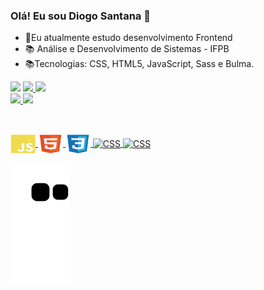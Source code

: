 ### Olá! Eu sou Diogo Santana 👋
<ul>
<li>🌱Eu atualmente estudo desenvolvimento Frontend
<li>📚 Análise e Desenvolvimento de Sistemas - IFPB   
<li>📚Tecnologias: CSS, HTML5, JavaScript, Sass e Bulma.
</ul>
<div>
   <a href="https://mail.google.com/mail/u/0/" target="_blank"><img src=https://img.shields.io/badge/Gmail-D14836?style=for-the-badge&logo=gmail&logoColor=white></a>  
   <a href="https://www.instagram.com/diogosantanaf2/" target="_blank"><img src=https://img.shields.io/badge/Instagram-E4405F?style=for-the-badge&logo=instagram&logoColor=white>
  </a> 
  <a href="https://www.linkedin.com/in/diogo-santana-freitas-78852321b" target="_blank"><img src=https://img.shields.io/badge/LinkedIn-0077B5?style=for-the-badge&logo=linkedin&logoColor=white>
  </a> 
</div> 
<div>
  <a href="https://github.com/rafaballerini">
  <img height="140em" src="https://github-readme-stats.vercel.app/api?username=dxxiogo&show_icons=true&theme=dracula&include_all_commits=true&count_private=true"/>
  <img height="140em" src="https://github-readme-stats.vercel.app/api/top-langs/?username=dxxiogo&layout=compact&langs_count=7&theme=dracula"/>
</div>
  
  ##
  
  <div style="display: inline_block"><br>
  <img align="center" alt="Js" height="30" width="40" src="https://raw.githubusercontent.com/devicons/devicon/master/icons/javascript/javascript-plain.svg">
  <img align="center" alt="HTML" height="30" width="40" src="https://raw.githubusercontent.com/devicons/devicon/master/icons/html5/html5-original.svg">
  <img align="center" alt="CSS" height="30" width="40" src="https://raw.githubusercontent.com/devicons/devicon/master/icons/css3/css3-original.svg">
  <img align="center" alt="CSS" height="70" width="70" src="https://cdn.jsdelivr.net/gh/devicons/devicon/icons/nodejs/nodejs-plain-wordmark.svg" />
   <img align="center" alt="CSS" height="70" width="70" src="https://cdn.jsdelivr.net/gh/devicons/devicon/icons/nodejs/nodejs-plain-wordmark.svg" />
   <i class="devicon-sass-original colored"></i>  
</div>
  
  ![Snake animation](https://github.com/dxxiogo/dxxiogo/blob/output/github-contribution-grid-snake.svg)
